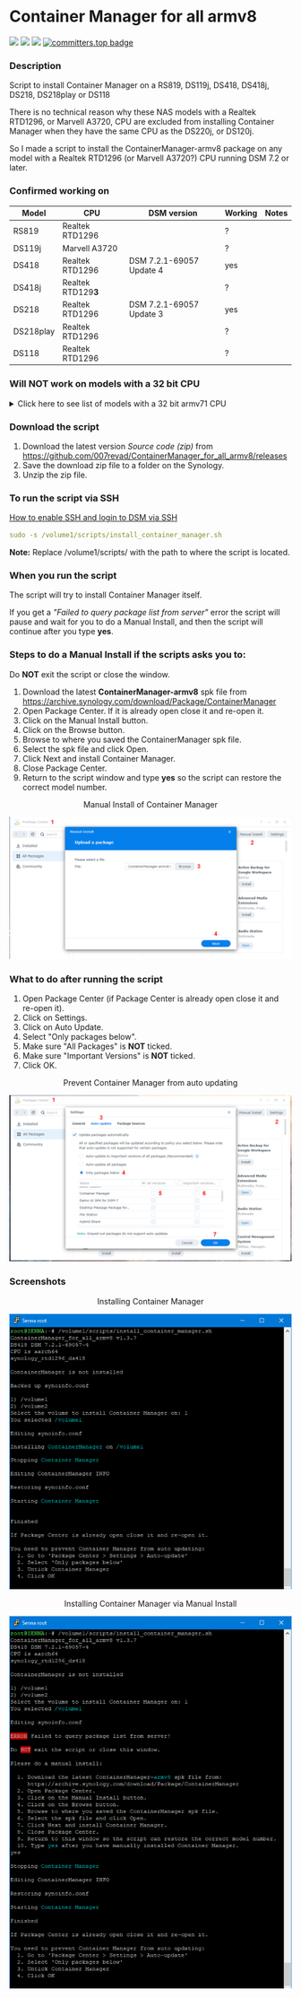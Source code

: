 # Container Manager for all armv8

<a href="https://github.com/007revad/ContainerManager_for_all_armv8/releases"><img src="https://img.shields.io/github/release/007revad/ContainerManager_for_all_armv8.svg"></a>
<a href="https://hits.seeyoufarm.com"><img src="https://hits.seeyoufarm.com/api/count/incr/badge.svg?url=https%3A%2F%2Fgithub.com%2F007revad%2FContainerManager_for_all_armv8&count_bg=%2379C83D&title_bg=%23555555&icon=&icon_color=%23E7E7E7&title=views&edge_flat=false"/></a>
[![](https://img.shields.io/static/v1?label=Sponsor&message=%E2%9D%A4&logo=GitHub&color=%23fe8e86)](https://github.com/sponsors/007revad)
[![committers.top badge](https://user-badge.committers.top/australia/007revad.svg)](https://user-badge.committers.top/australia/007revad)

### Description

Script to install Container Manager on a RS819, DS119j, DS418, DS418j, DS218, DS218play or DS118

There is no technical reason why these NAS models with a Realtek RTD1296, or Marvell A3720, CPU are excluded from installing Container Manager when they have the same CPU as the DS220j, or DS120j.

So I made a script to install the ContainerManager-armv8 package on any model with a Realtek RTD1296 (or Marvell A3720?) CPU running DSM 7.2 or later.

### Confirmed working on

| Model      | CPU | DSM version              | Working | Notes |
| ---------- |-----|--------------------------|---------|-------|
| RS819      | Realtek RTD1296 |  | ? |  |
| DS119j     | Marvell A3720 |  | ? |  |
| DS418      | Realtek RTD1296 | DSM 7.2.1-69057 Update 4 | yes |  |
| DS418j     | Realtek RTD129**3** |  | ? |  |
| DS218      | Realtek RTD1296 | DSM 7.2.1-69057 Update 3 | yes |  |
| DS218play  | Realtek RTD1296 |  | ? |  |
| DS118      | Realtek RTD1296 |  | ? |  |

### Will NOT work on models with a 32 bit CPU

<details>
  <summary>Click here to see list of models with a 32 bit armv71 CPU</summary>

<br>

| Model      | CPU | Package Arch |  | uname -m | Working |
| ---------- |-----|--------------|--|----------|---------|
| DS419slim  | Marvell Armada 385 88F6820 | armada38x | 32 bit | armv71 | no |
| DS218j     | Marvell Armada 385 88F6820 | armada38x | 32 bit | armv71 | no |
| RS217      | Marvell Armada 385 88F6820 | armada38x | 32 bit | armv71 | no |
| RS816      | Marvell Armada 385 88F6820 | armada38x | 32 bit | armv71 | no |
| DS416slim  | Marvell Armada 385 88F6820 | armada38x | 32 bit | armv71 | no |
| DS416j     | Marvell Armada 385 88F6820 | armada38x | 32 bit | armv71 | no |
| DS216j     | Marvell Armada 385 88F6820 | armada38x | 32 bit | armv71 | no |
| DS216      | Marvell Armada 385 88F6820 | armada38x | 32 bit | armv71 | no |
| DS116      | Marvell Armada 385 88F6820 | armada38x | 32 bit | armv71 | no |

</details>

### Download the script

1. Download the latest version _Source code (zip)_ from https://github.com/007revad/ContainerManager_for_all_armv8/releases
2. Save the download zip file to a folder on the Synology.
3. Unzip the zip file.

### To run the script via SSH

[How to enable SSH and login to DSM via SSH](https://kb.synology.com/en-global/DSM/tutorial/How_to_login_to_DSM_with_root_permission_via_SSH_Telnet)

```YAML
sudo -s /volume1/scripts/install_container_manager.sh
```

**Note:** Replace /volume1/scripts/ with the path to where the script is located.

### When you run the script

The script will try to install Container Manager itself. 

If you get a _"Failed to query package list from server"_ error the script will pause and wait for you to do a Manual Install, and then the script will continue after you type **yes**.

### Steps to do a Manual Install if the scripts asks you to: <br>

Do **NOT** exit the script or close the window.

1. Download the latest **ContainerManager-armv8** spk file from https://archive.synology.com/download/Package/ContainerManager
2. Open Package Center. If it is already open close it and re-open it.
3. Click on the Manual Install button.
4. Click on the Browse button.
5. Browse to where you saved the ContainerManager spk file.
6. Select the spk file and click Open.
7. Click Next and install Container Manager.
8. Close Package Center.
9. Return to the script window and type **yes** so the script can restore the correct model number.

<p align="center">Manual Install of Container Manager</p>
<p align="center"><img src="/images/package_manual_install.png"></p>

### What to do after running the script

1. Open Package Center (if Package Center is already open close it and re-open it).
2. Click on Settings.
3. Click on Auto Update.
4. Select "Only packages below".
5. Make sure "All Packages" is **NOT** ticked.
6. Make sure "Important Versions" is **NOT** ticked.
7. Click OK.

<p align="center">Prevent Container Manager from auto updating</p>
<p align="center"><img src="/images/disable_auto_updates.png"></p>

### Screenshots

<p align="center">Installing Container Manager</p>
<p align="center"><img src="/images/script_install_auto.png"></p>

<p align="center">Installing Container Manager via Manual Install</p>
<p align="center"><img src="/images/script_install_manual.png"></p>
